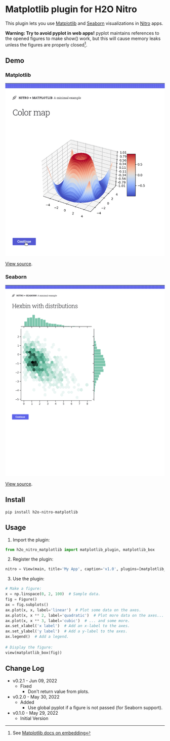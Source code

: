 # Matplotlib plugin for H2O Nitro

This plugin lets you use [Matplotlib](https://matplotlib.org/stable/index.html)
and [Seaborn](https://seaborn.pydata.org/) visualizations in [Nitro](https://github.com/h2oai/nitro) apps.

**Warning: Try to avoid pyplot in web apps!** pyplot maintains references to the opened figures to make show() work, but
this will cause memory leaks unless the figures are properly closed[^1].

[^1]: See [Matplotlib docs on embedding](https://matplotlib.org/3.5.0/gallery/user_interfaces/web_application_server_sgskip.html)

## Demo

### Matplotlib

![Matplotlib](demo_matplotlib.gif)

[View source](examples/matplotlib_basic.py).

### Seaborn

![Seaborn](demo_seaborn.gif)

[View source](examples/seaborn_basic.py).


## Install

```
pip install h2o-nitro-matplotlib
```

## Usage

1. Import the plugin:


```py
from h2o_nitro_matplotlib import matplotlib_plugin, matplotlib_box
```


2. Register the plugin:

```py
nitro = View(main, title='My App', caption='v1.0', plugins=[matplotlib_plugin()])
```

3. Use the plugin:

```py 
# Make a figure:
x = np.linspace(0, 2, 100)  # Sample data.
fig = Figure()
ax = fig.subplots()
ax.plot(x, x, label='linear')  # Plot some data on the axes.
ax.plot(x, x ** 2, label='quadratic')  # Plot more data on the axes...
ax.plot(x, x ** 3, label='cubic')  # ... and some more.
ax.set_xlabel('x label')  # Add an x-label to the axes.
ax.set_ylabel('y label')  # Add a y-label to the axes.
ax.legend()  # Add a legend.

# Display the figure:
view(matplotlib_box(fig))
```

## Change Log

- v0.2.1 - Jun 09, 2022
  - Fixed
     - Don't return value from plots.
- v0.2.0 - May 30, 2022
   - Added
      - Use global pyplot if a figure is not passed (for Seaborn support).
- v0.1.0 - May 29, 2022
  - Initial Version
